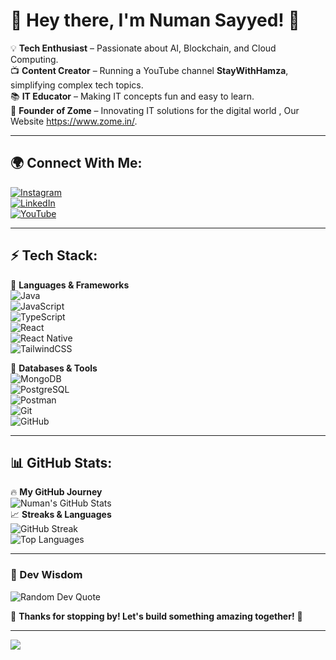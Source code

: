 # 🌟 Hey there, I'm Numan Sayyed! 🚀  

💡 **Tech Enthusiast** – Passionate about AI, Blockchain, and Cloud Computing.  
📺 **Content Creator** – Running a YouTube channel **StayWithHamza**, simplifying complex tech topics.  
📚 **IT Educator** – Making IT concepts fun and easy to learn.  
🚀 **Founder of Zome** – Innovating IT solutions for the digital world , Our Website https://www.zome.in/.  

---

## 🌍 Connect With Me:  
[![Instagram](https://img.shields.io/badge/-Instagram-E4405F?style=for-the-badge&logo=instagram&logoColor=white)](https://www.instagram.com/_numan_sd/)  
[![LinkedIn](https://img.shields.io/badge/-LinkedIn-0077B5?style=for-the-badge&logo=linkedin&logoColor=white)](https://www.linkedin.com/in/numan-sayyed-28367420b/)  
[![YouTube](https://img.shields.io/badge/-YouTube-FF0000?style=for-the-badge&logo=youtube&logoColor=white)](https://www.youtube.com/@stay_with_hamza)  

---

## ⚡ Tech Stack:  
🔹 **Languages & Frameworks**  
![Java](https://img.shields.io/badge/Java-ED8B00?style=for-the-badge&logo=openjdk&logoColor=white)  
![JavaScript](https://img.shields.io/badge/JavaScript-F7DF1E?style=for-the-badge&logo=javascript&logoColor=black)  
![TypeScript](https://img.shields.io/badge/TypeScript-007ACC?style=for-the-badge&logo=typescript&logoColor=white)  
![React](https://img.shields.io/badge/React-20232a?style=for-the-badge&logo=react&logoColor=61DAFB)  
![React Native](https://img.shields.io/badge/React_Native-20232a?style=for-the-badge&logo=react&logoColor=61DAFB)  
![TailwindCSS](https://img.shields.io/badge/TailwindCSS-38B2AC?style=for-the-badge&logo=tailwind-css&logoColor=white)  

🔹 **Databases & Tools**  
![MongoDB](https://img.shields.io/badge/MongoDB-4ea94b?style=for-the-badge&logo=mongodb&logoColor=white)  
![PostgreSQL](https://img.shields.io/badge/PostgreSQL-316192?style=for-the-badge&logo=postgresql&logoColor=white)  
![Postman](https://img.shields.io/badge/Postman-FF6C37?style=for-the-badge&logo=postman&logoColor=white)  
![Git](https://img.shields.io/badge/Git-F05033?style=for-the-badge&logo=git&logoColor=white)  
![GitHub](https://img.shields.io/badge/GitHub-181717?style=for-the-badge&logo=github&logoColor=white)  

---

## 📊 GitHub Stats:  
🔥 **My GitHub Journey**  
![Numan's GitHub Stats](https://github-readme-stats.vercel.app/api?username=numansayyed&theme=radical&hide_border=false&include_all_commits=true&count_private=true)  
📈 **Streaks & Languages**  
![GitHub Streak](https://github-readme-streak-stats.herokuapp.com/?user=numansayyed&theme=radical&hide_border=false)  
![Top Languages](https://github-readme-stats.vercel.app/api/top-langs/?username=numansayyed&theme=radical&hide_border=false&layout=compact)  

---

### 💬 Dev Wisdom  
![Random Dev Quote](https://quotes-github-readme.vercel.app/api?type=horizontal&theme=radical)  

🌟 **Thanks for stopping by! Let's build something amazing together!** 🚀  

---
[![](https://visitcount.itsvg.in/api?id=numansayyed&icon=5&color=6)](https://visitcount.itsvg.in)

<!-- Customized with ❤️ by Numan Sayyed -->
